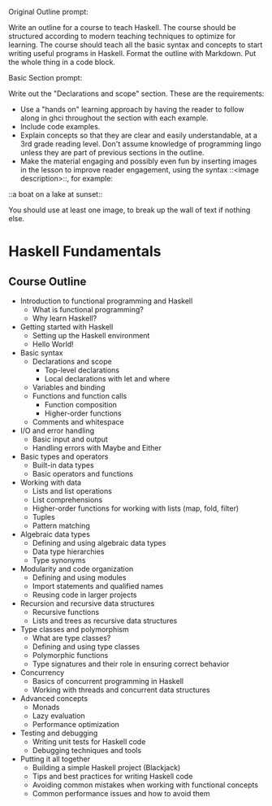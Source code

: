 Original Outline prompt:

Write an outline for a course to teach Haskell. The course should be structured according to modern teaching techniques to optimize for learning. The course should teach all the basic syntax and concepts to start writing useful programs in Haskell. Format the outline with Markdown. Put the whole thing in a code block.

Basic Section prompt:

Write out the "Declarations and scope" section. These are the requirements:

* Use a "hands on" learning approach by having the reader to follow along in ghci throughout the section with each example.
* Include code examples.
* Explain concepts so that they are clear and easily understandable, at a 3rd grade reading level. Don't assume knowledge of programming lingo unless they are part of previous sections in the outline. 
* Make the material engaging and possibly even fun by inserting images in the lesson to improve reader engagement, using the syntax ::\<image description\>::, for example:

::a boat on a lake at sunset::

You should use at least one image, to break up the wall of text if nothing else.

# Haskell Fundamentals

## Course Outline

* Introduction to functional programming and Haskell
	* What is functional programming?
	* Why learn Haskell?
* Getting started with Haskell
	* Setting up the Haskell environment
    * Hello World!
* Basic syntax
	* Declarations and scope
    	* Top-level declarations
    	* Local declarations with let and where
    * Variables and binding
    * Functions and function calls
        * Function composition
        * Higher-order functions
    * Comments and whitespace
* I/O and error handling
    * Basic input and output
    * Handling errors with Maybe and Either
* Basic types and operators
    * Built-in data types
    * Basic operators and functions
* Working with data
    * Lists and list operations
    * List comprehensions
    * Higher-order functions for working with lists (map, fold, filter)
    * Tuples
    * Pattern matching
* Algebraic data types
    * Defining and using algebraic data types
    * Data type hierarchies
    * Type synonyms
* Modularity and code organization
    * Defining and using modules
    * Import statements and qualified names
    * Reusing code in larger projects
* Recursion and recursive data structures
    * Recursive functions
    * Lists and trees as recursive data structures
* Type classes and polymorphism
    * What are type classes?
    * Defining and using type classes
    * Polymorphic functions
    * Type signatures and their role in ensuring correct behavior
* Concurrency
    * Basics of concurrent programming in Haskell
    * Working with threads and concurrent data structures
* Advanced concepts
    * Monads
    * Lazy evaluation
    * Performance optimization
* Testing and debugging
    * Writing unit tests for Haskell code
    * Debugging techniques and tools
* Putting it all together
    * Building a simple Haskell project (Blackjack)
    * Tips and best practices for writing Haskell code
    * Avoiding common mistakes when working with functional concepts
    * Common performance issues and how to avoid them